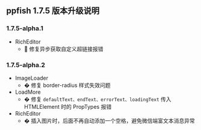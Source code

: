 ## ppfish 1.7.5 版本升级说明

### 1.7.5-alpha.1
- RichEditor
  - 🐛 修复异步获取自定义超链接报错

### 1.7.5-alpha.2
- ImageLoader
  - � 修复 border-radius 样式失效问题
- LoadMore
  - � 修复 `defaultText、endText、errorText、loadingText` 传入 HTMLElement 时的 PropTypes 报错
- RichEditor
  - � 插入图片时，后面不再自动添加一个空格，避免微信端富文本消息异常
